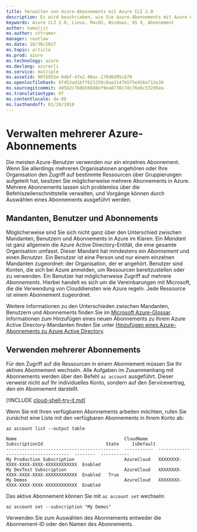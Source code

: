 ```yaml
---
title: Verwalten von Azure-Abonnements mit Azure CLI 2.0
description: Es wird beschrieben, wie Sie Azure-Abonnements mit Azure CLI 2.0 unter Linux, MacOS oder Windows verwalten.
keywords: Azure CLI 2.0, Linux, MacOS, Windows, OS X, Abonnement
author: kamaljit
ms.author: sttramer
manager: routlaw
ms.date: 10/30/2017
ms.topic: article
ms.prod: azure
ms.technology: azure
ms.devlang: azurecli
ms.service: multiple
ms.assetid: 98fb955e-6dbf-47e2-80ac-170d6d95cb70
ms.openlocfilehash: 0f453ad1bff621250c8aa3147b5f5e916e712e30
ms.sourcegitcommit: dd5b2c7b0b56608ef9ea8730c7dc76e6c532d5ea
ms.translationtype: HT
ms.contentlocale: de-DE
ms.lasthandoff: 01/26/2018
---
```

# <a name="manage-multiple-azure-subscriptions"></a>Verwalten mehrerer Azure-Abonnements

Die meisten Azure-Benutzer verwenden nur ein einzelnes Abonnement. Wenn Sie allerdings mehreren Organisationen angehören oder Ihre Organisation den Zugriff auf bestimmte Ressourcen über Gruppierungen aufgeteilt hat, besitzen Sie möglicherweise mehrere Abonnements in Azure. Mehrere Abonnements lassen sich problemlos über die Befehlszeilenschnittstelle verwalten, und Vorgänge können durch Auswählen eines Abonnements ausgeführt werden.

## <a name="tenants-users-and-subscriptions"></a>Mandanten, Benutzer und Abonnements

Möglicherweise sind Sie sich nicht ganz über den Unterschied zwischen Mandanten, Benutzern und Abonnements in Azure im Klaren. Ein _Mandant_ ist ganz allgemein die Azure Active Directory-Entität, die eine gesamte Organisation umfasst. Dieser Mandant hat mindestens ein _Abonnement_ und einen _Benutzer_. Ein Benutzer ist eine Person und nur einem einzelnen Mandanten zugeordnet: der Organisation, der er angehört. Benutzer sind Konten, die sich bei Azure anmelden, um Ressourcen bereitzustellen oder zu verwenden. Ein Benutzer hat möglicherweise Zugriff auf mehrere _Abonnements_. Hierbei handelt es sich um die Vereinbarungen mit Microsoft, die die Verwendung von Clouddiensten wie Azure regeln. Jede Ressource ist einem Abonnement zugeordnet.

Weitere Informationen zu den Unterschieden zwischen Mandanten, Benutzern und Abonnements finden Sie im [Microsoft Azure-Glossar](/azure/azure-glossary-cloud-terminology).
Informationen zum Hinzufügen eines neuen Abonnements zu Ihrem Azure Active Directory-Mandanten finden Sie unter [Hinzufügen eines Azure-Abonnements zu Azure Active Directory](/azure/active-directory/active-directory-how-subscriptions-associated-directory).

## <a name="working-with-multiple-subscriptions"></a>Verwenden mehrerer Abonnements

Für den Zugriff auf die Ressourcen in einem Abonnement müssen Sie Ihr aktives Abonnement wechseln. Alle Aufgaben im Zusammenhang mit Abonnements werden über den Befehl `az account` ausgeführt. Dieser verweist nicht auf Ihr individuelles Konto, sondern auf den Servicevertrag, den ein Abonnement darstellt.

[!INCLUDE [cloud-shell-try-it.md](includes/cloud-shell-try-it.md)]

Wenn Sie mit Ihren verfügbaren Abonnements arbeiten möchten, rufen Sie zunächst eine Liste mit den verfügbaren Abonnements in Ihrem Konto ab:

```azurecli-interactive
az account list --output table
```

```Output
Name                                         CloudName    SubscriptionId                        State     IsDefault
-------------------------------------------  -----------  ------------------------------------  --------  -----------
My Production Subscription                   AzureCloud   XXXXXXXX-XXXX-XXXX-XXXX-XXXXXXXXXXXX  Enabled
My DevTest Subscription                      AzureCloud   XXXXXXXX-XXXX-XXXX-XXXX-XXXXXXXXXXXX  Enabled   True
My Demos                                     AzureCloud   XXXXXXXX-XXXX-XXXX-XXXX-XXXXXXXXXXXX  Enabled
```

Das aktive Abonnement können Sie mit `az account set` wechseln:

```azurecli-interactive
az account set --subscription "My Demos"
```

Verwenden Sie zum Auswählen des Abonnements entweder die Abonnement-ID oder den Namen des Abonnements.
